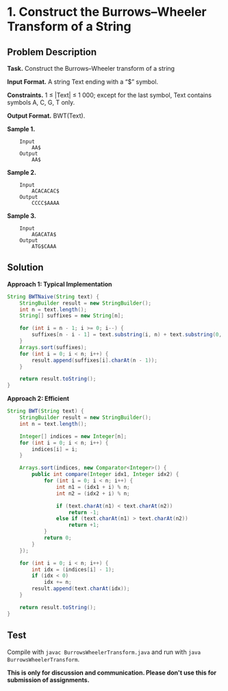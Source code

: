 # 1. Construct the Burrows–Wheeler Transform of a String

## Problem Description

**Task.** Construct the Burrows–Wheeler transform of a string

**Input Format.** A string Text ending with a “$” symbol.

**Constraints.** 1 ≤ |Text| ≤ 1 000; except for the last symbol, Text contains symbols A, C, G, T only.

**Output Format.** BWT(Text).

**Sample 1.**

```
    Input
        AA$
    Output
        AA$
```

**Sample 2.**

```
    Input
        ACACACAC$
    Output
        CCCC$AAAA
```

**Sample 3.**

```
    Input
        AGACATA$
    Output
        ATG$CAAA
```

## Solution

**Approach 1: Typical Implementation**

```java
String BWTNaive(String text) {
    StringBuilder result = new StringBuilder();
    int n = text.length();
    String[] suffixes = new String[n];

    for (int i = n - 1; i >= 0; i--) {
        suffixes[n - i - 1] = text.substring(i, n) + text.substring(0, i);
    }
    Arrays.sort(suffixes);
    for (int i = 0; i < n; i++) {
        result.append(suffixes[i].charAt(n - 1));
    }

    return result.toString();
}
```

**Approach 2: Efficient**

```java
String BWT(String text) {
    StringBuilder result = new StringBuilder();
    int n = text.length();

    Integer[] indices = new Integer[n];
    for (int i = 0; i < n; i++) {
        indices[i] = i;
    }

    Arrays.sort(indices, new Comparator<Integer>() {
        public int compare(Integer idx1, Integer idx2) {
            for (int i = 0; i < n; i++) {
                int n1 = (idx1 + i) % n;
                int n2 = (idx2 + i) % n;

                if (text.charAt(n1) < text.charAt(n2))
                    return -1;
                else if (text.charAt(n1) > text.charAt(n2))
                    return +1;
            }
            return 0;
        }
    });

    for (int i = 0; i < n; i++) {
        int idx = (indices[i] - 1);
        if (idx < 0)
            idx += n;
        result.append(text.charAt(idx));
    }

    return result.toString();
}
```
## Test

Compile with `javac BurrowsWheelerTransform.java` and run with `java BurrowsWheelerTransform`.


**This is only for discussion and communication. Please don't use this for submission of assignments.**